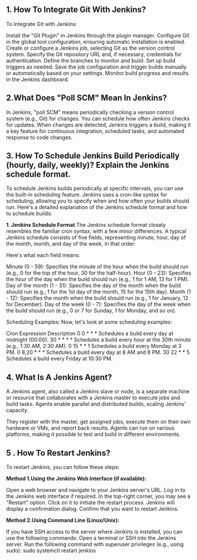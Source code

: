 ## 1. How To Integrate Git With Jenkins?
To integrate Git with Jenkins:

Install the "Git Plugin" in Jenkins through the plugin manager.
Configure Git in the global tool configuration, ensuring automatic installation is enabled.
Create or configure a Jenkins job, selecting Git as the version control system.
Specify the Git repository URL and, if necessary, credentials for authentication.
Define the branches to monitor and build.
Set up build triggers as needed.
Save the job configuration and trigger builds manually or automatically based on your settings.
Monitor build progress and results in the Jenkins dashboard.

## 2.What Does "Poll SCM" Mean In Jenkins?
In Jenkins, "poll SCM" means periodically checking a version control system (e.g., Git) for changes. You can schedule how often Jenkins checks for updates. When changes are detected, Jenkins triggers a build, making it a key feature for continuous integration, scheduled tasks, and automated response to code changes.

## 3. How To Schedule Jenkins Build Periodically (hourly, daily, weekly)? Explain the Jenkins schedule format.
To schedule Jenkins builds periodically at specific intervals, you can use the built-in scheduling feature. Jenkins uses a cron-like syntax for scheduling, allowing you to specify when and how often your builds should run. Here's a detailed explanation of the Jenkins schedule format and how to schedule builds:

**1. Jenkins Schedule Format**
The Jenkins schedule format closely resembles the familiar cron syntax, with a few minor differences. A typical Jenkins schedule consists of five fields, representing minute, hour, day of the month, month, and day of the week, in that order:

Here's what each field means:

Minute (0 - 59): Specifies the minute of the hour when the build should run (e.g., 0 for the top of the hour, 30 for the half-hour).
Hour (0 - 23): Specifies the hour of the day when the build should run (e.g., 1 for 1 AM, 13 for 1 PM).
Day of the month (1 - 31): Specifies the day of the month when the build should run (e.g., 1 for the 1st day of the month, 15 for the 15th day).
Month (1 - 12): Specifies the month when the build should run (e.g., 1 for January, 12 for December).
Day of the week (0 - 7): Specifies the day of the week when the build should run (e.g., 0 or 7 for Sunday, 1 for Monday, and so on).

Scheduling Examples:
Now, let's look at some scheduling examples:

Cron Expression	      Description
0 0 * * *	            Schedules a build every day at midnight (00:00).
30 * * * *        	  Schedules a build every hour at the 30th minute (e.g., 1:30 AM, 2:30 AM).
0 15 * * 1          	Schedules a build every Monday at 3 PM.
0 8,20 * * *	        Schedules a build every day at 8 AM and 8 PM.
30 22 * * 5	          Schedules a build every Friday at 10:30 PM.

## 4. What Is A Jenkins Agent?
A Jenkins agent, also called a Jenkins slave or node, is a separate machine or resource that collaborates with a Jenkins master to execute jobs and build tasks. Agents enable parallel and distributed builds, scaling Jenkins' capacity.

They register with the master, get assigned jobs, execute them on their own hardware or VMs, and report back results. Agents can run on various platforms, making it possible to test and build in different environments.

## 5 . How To Restart Jenkins?
To restart Jenkins, you can follow these steps:

**Method 1.Using the Jenkins Web Interface (if available):**

Open a web browser and navigate to your Jenkins server's URL.
Log in to the Jenkins web interface if required.
In the top-right corner, you may see a "Restart" option. Click on it to initiate the restart process.
Jenkins will display a confirmation dialog. Confirm that you want to restart Jenkins.

**Method 2.Using Command Line (Linux/Unix):**

If you have SSH access to the server where Jenkins is installed, you can use the following commands:
Open a terminal or SSH into the Jenkins server.
Run the following command with superuser privileges (e.g., using sudo):
sudo systemctl restart jenkins
